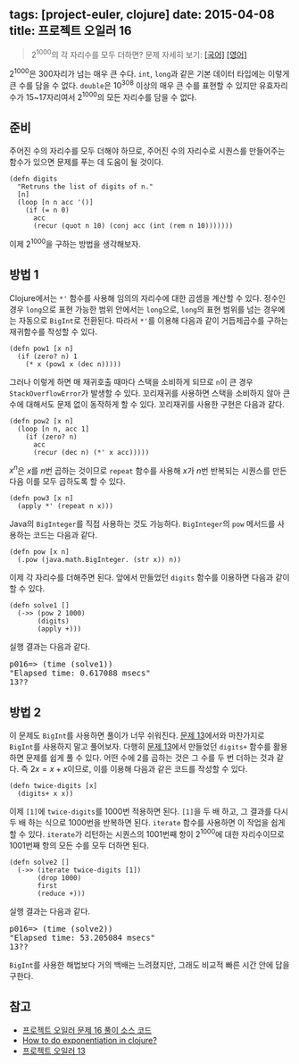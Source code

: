 tags: [project-euler, clojure]
date: 2015-04-08
title: 프로젝트 오일러 16
---
> 2<sup>1000</sup>의 각 자리수를 모두 더하면?
> 문제 자세히 보기: [[국어]](http://euler.synap.co.kr/prob_detail.php?id=16) [[영어]](https://projecteuler.net/problem=16)

2<sup>1000</sup>은 300자리가 넘는 매우 큰 수다. `int`, `long`과 같은 기본 데이터 타입에는 이렇게 큰 수를 담을 수 없다. `double`은 10<sup>308</sup> 이상의 매우 큰 수를 표현할 수 있지만 유효자리수가 15~17자리여서 2<sup>1000</sup>의 모든 자리수를 담을 수 없다.<!--more-->

## 준비
주어진 수의 자리수를 모두 더해야 하므로, 주어진 수의 자리수로 시퀀스를 만들어주는 함수가 있으면 문제를 푸는 데 도움이 될 것이다.

```
(defn digits
  "Retruns the list of digits of n."
  [n]
  (loop [n n acc '()]
    (if (= n 0)
      acc
      (recur (quot n 10) (conj acc (int (rem n 10)))))))
```

이제 2<sup>1000</sup>을 구하는 방법을 생각해보자.

## 방법 1
Clojure에서는 `*'` 함수를 사용해 임의의 자리수에 대한 곱셈을 계산할 수 있다. 정수인 경우 `long`으로 표현 가능한 범위 안에서는 `long`으로, `long`의 표현 범위를 넘는 경우에는 자동으로 `BigInt`로 전환된다. 따라서 `*'`를 이용해 다음과 같이 거듭제곱수를 구하는 재귀함수를 작성할 수 있다.

```
(defn pow1 [x n]
  (if (zero? n) 1
    (* x (pow1 x (dec n)))))
```

그러나 이렇게 하면 매 재귀호출 때마다 스택을 소비하게 되므로 `n`이 큰 경우 `StackOverflowError`가 발생할 수 있다. 꼬리재귀를 사용하면 스택을 소비하지 않아 큰 수에 대해서도 문제 없이 동작하게 할 수 있다. 꼬리재귀를 사용한 구현은 다음과 같다.

```
(defn pow2 [x n]
  (loop [n n, acc 1]
    (if (zero? n)
      acc
      (recur (dec n) (*' x acc)))))
```

$x^n$은 $x$를 $n$번 곱하는 것이므로 `repeat` 함수를 사용해 $x$가 $n$번 반복되는 시퀀스를 만든 다음 이를 모두 곱하도록 할 수 있다.

```
(defn pow3 [x n]
  (apply *' (repeat n x)))
```

Java의 `BigInteger`를 직접 사용하는 것도 가능하다. `BigInteger`의 `pow` 메서드를 사용하는 코드는 다음과 같다.

```
(defn pow [x n]
  (.pow (java.math.BigInteger. (str x)) n))
```

이제 각 자리수를 더해주면 된다. 앞에서 만들었던 `digits` 함수를 이용하면 다음과 같이 할 수 있다.

```
(defn solve1 []
  (->> (pow 2 1000)
       (digits)
       (apply +)))
```

실행 결과는 다음과 같다.

<pre class="console">
p016=> (time (solve1))
"Elapsed time: 0.617088 msecs"
13??
</pre>

## 방법 2
이 문제도 `BigInt`를 사용하면 풀이가 너무 쉬워진다. [문제 13](/2015/03/18/project-euler-013/)에서와 마찬가지로 `BigInt`를 사용하지 말고 풀어보자. 다행히 [문제 13](/2015/03/18/project-euler-013/)에서 만들었던 `digits+` 함수를 활용하면 문제를 쉽게 풀 수 있다. 어떤 수에 2를 곱하는 것은 그 수를 두 번 더하는 것과 같다. 즉 $2x = x + x$이므로, 이를 이용해 다음과 같은 코드를 작성할 수 있다.

```
(defn twice-digits [x]
  (digits+ x x))
```

이제 `[1]`에 `twice-digits`를 1000번 적용하면 된다. `[1]`을 두 배 하고, 그 결과를 다시 두 배 하는 식으로 1000번을 반복하면 된다. `iterate` 함수를 사용하면 이 작업을 쉽게 할 수 있다. `iterate`가 리턴하는 시퀀스의 1001번째 항이 2<sup>1000</sup>에 대한 자리수이므로 1001번째 항의 모든 수를 모두 더하면 된다.

```
(defn solve2 []
  (->> (iterate twice-digits [1])
       (drop 1000)
       first
       (reduce +)))
```

실행 결과는 다음과 같다.

<pre class="console">
p016=> (time (solve2))
"Elapsed time: 53.205084 msecs"
13??
</pre>

`BigInt`를 사용한 해법보다 거의 백배는 느려졌지만, 그래도 비교적 빠른 시간 안에 답을 구한다.

## 참고
* [프로젝트 오일러 문제 16 풀이 소스 코드](https://github.com/ntalbs/euler/blob/master/src/p016.clj)
* [How to do exponentiation in clojure?](http://stackoverflow.com/questions/5057047/how-to-do-exponentiation-in-clojure)
* [프로젝트 오일러 13](/2015/03/18/project-euler-013/)
